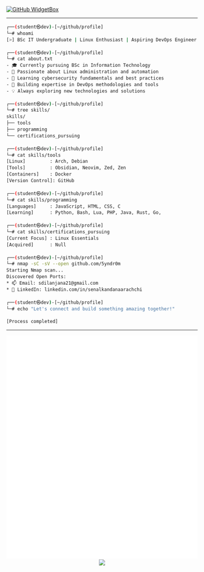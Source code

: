 [![GitHub WidgetBox](https://github-widgetbox.vercel.app/api/profile?username=5yndr0m&data=followers,repositories,commits&theme=darkmode)](https://github.com/Jurredr/github-widgetbox)

---

```bash
┌──(student㉿dev)-[~/github/profile]
└─# whoami
[>] BSc IT Undergraduate | Linux Enthusiast | Aspiring DevOps Engineer

┌──(student㉿dev)-[~/github/profile]
└─# cat about.txt
- 🎓 Currently pursuing BSc in Information Technology
- 🐧 Passionate about Linux administration and automation
- 🔐 Learning cybersecurity fundamentals and best practices
- 🚀 Building expertise in DevOps methodologies and tools
- 💡 Always exploring new technologies and solutions

┌──(student㉿dev)-[~/github/profile]
└─# tree skills/
skills/
├── tools
├── programming
└── certifications_pursuing

┌──(student㉿dev)-[~/github/profile]
└─# cat skills/tools
[Linux]         : Arch, Debian
[Tools]         : Obsidian, Neovim, Zed, Zen
[Containers]    : Docker
[Version Control]: GitHub

┌──(student㉿dev)-[~/github/profile]
└─# cat skills/programming
[Languages]     : JavaScript, HTML, CSS, C
[Learning]      : Python, Bash, Lua, PHP, Java, Rust, Go,

┌──(student㉿dev)-[~/github/profile]
└─# cat skills/certifications_pursuing
[Current Focus] : Linux Essentials
[Acquired]      : Null

┌──(student㉿dev)-[~/github/profile]
└─# nmap -sC -sV --open github.com/5yndr0m
Starting Nmap scan...
Discovered Open Ports:
* 📫 Email: sdilanjana21@gmail.com
* 💼 LinkedIn: linkedin.com/in/senalkandanaarachchi

┌──(student㉿dev)-[~/github/profile]
└─# echo "Let's connect and build something amazing together!"

[Process completed]
```
---

<p align="center">
  <img align="left" src="https://raw.githubusercontent.com/5yndr0m/github-stats/master/generated/overview.svg#gh-dark-mode-only" />
  <img align="right" src="https://raw.githubusercontent.com/5yndr0m/github-stats/master/generated/languages.svg#gh-dark-mode-only" />
</p>

---

<div align="center">
  <img src="https://komarev.com/ghpvc/?username=5yndr0m&style=flat-square" align="center" />
</div>

<!-- ![](https://raw.githubusercontent.com/5yndr0m/github-stats/master/generated/overview.svg#gh-dark-mode-only)
![](https://raw.githubusercontent.com/5yndr0m/github-stats/master/generated/languages.svg#gh-dark-mode-only) -->

